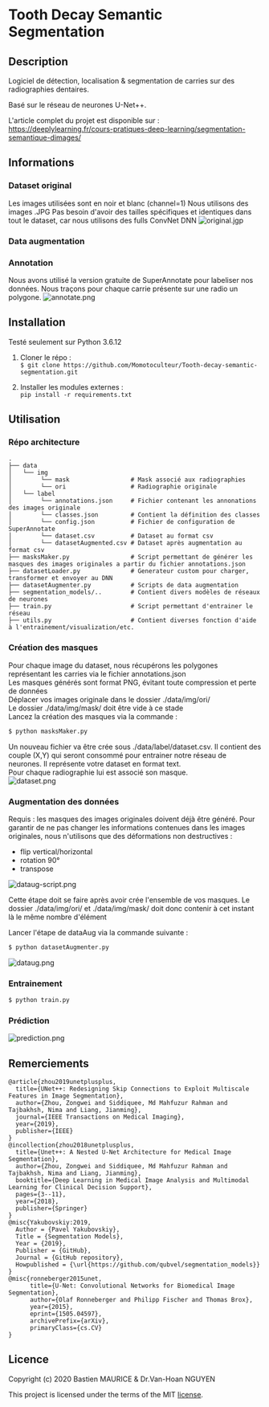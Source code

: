 # Tooth Decay Semantic Segmentation

## Description
Logiciel de détection, localisation & segmentation de carries sur des radiographies dentaires.  
  
Basé sur le réseau de neurones U-Net++.  

L'article complet du projet est disponible sur :  
https://deeplylearning.fr/cours-pratiques-deep-learning/segmentation-semantique-dimages/

## Informations

### Dataset original
Les images utilisées sont en noir et blanc (channel=1)
Nous utilisons des images .JPG
Pas besoin d'avoir des tailles spécifiques et identiques dans tout le dataset, car nous utilisons des fulls ConvNet DNN
![original.jgp](./src/img/original.JPG)

### Data augmentation

### Annotation
Nous avons utilisé la version gratuite de SuperAnnotate pour labeliser nos données.
Nous traçons pour chaque carrie présente sur une radio un polygone.
![annotate.png](./src/img/annotate.png)

## Installation
Testé seulement sur Python 3.6.12

1. Cloner le répo :  
`$ git clone https://github.com/Momotoculteur/Tooth-decay-semantic-segmentation.git`

2. Installer les modules externes :  
`pip install -r requirements.txt`
   
## Utilisation
### Répo architecture
```
.
├── data                
│   └── img
│        └── mask                 # Mask associé aux radiographies
│        └── ori                  # Radiographie originale
│   └── label           
│        └── annotations.json     # Fichier contenant les annonations des images originale
│        └── classes.json         # Contient la définition des classes
│        └── config.json          # Fichier de configuration de SuperAnnotate
│        └── dataset.csv          # Dataset au format csv
│        └── datasetAugmented.csv # Dataset après augmentation au format csv
├── masksMaker.py                 # Script permettant de générer les masques des images originales a partir du fichier annotations.json
├── datasetLoader.py              # Generateur custom pour charger, transformer et envoyer au DNN
├── datasetAugmenter.py           # Scripts de data augmentation 
├── segmentation_models/..        # Contient divers modèles de réseaux de neurones 
├── train.py                      # Script permettant d'entrainer le réseau
├── utils.py                      # Contient diverses fonction d'aide à l'entrainement/visualization/etc.
```


### Création des masques
Pour chaque image du dataset, nous récupérons les polygones représentant les carries via le fichier annotations.json  
Les masques générés sont format PNG, évitant toute compression et perte de données  
Déplacer vos images originale dans le dossier ./data/img/ori/  
Le dossier ./data/img/mask/ doit être vide à ce stade  
Lancez la création des masques via la commande :
```sh
$ python masksMaker.py
```

Un nouveau fichier va être crée sous ./data/label/dataset.csv. Il contient des couple (X,Y) qui seront consommé pour entrainer notre réseau
de neurones. Il représente votre dataset en format text.  
Pour chaque radiographie lui est associé son masque.  
![dataset.png](./src/img/dataset.PNG)

### Augmentation des données
Requis : les masques des images originales doivent déjà être généré.
Pour garantir de ne pas changer les informations contenues dans les images originales, nous n'utilisons que des déformations non
destructives :
- flip vertical/horizontal
- rotation 90°
- transpose
  
![dataug-script.png](./src/img/dataug-script.PNG)

Cette étape doit se faire après avoir crée l'ensemble de vos masques. Le dossier ./data/img/ori/ et ./data/img/mask/ doit donc contenir à cet instant là
le même nombre d'élément

Lancer l'étape de dataAug via la commande suivante :
```sh
$ python datasetAugmenter.py
```
![dataug.png](./src/img/dataug.png)

### Entrainement
```sh
$ python train.py
```

### Prédiction
![prediction.png](./src/img/prediction.png)

## Remerciements
```
@article{zhou2019unetplusplus,
  title={UNet++: Redesigning Skip Connections to Exploit Multiscale Features in Image Segmentation},
  author={Zhou, Zongwei and Siddiquee, Md Mahfuzur Rahman and Tajbakhsh, Nima and Liang, Jianming},
  journal={IEEE Transactions on Medical Imaging},
  year={2019},
  publisher={IEEE}
}
@incollection{zhou2018unetplusplus,
  title={Unet++: A Nested U-Net Architecture for Medical Image Segmentation},
  author={Zhou, Zongwei and Siddiquee, Md Mahfuzur Rahman and Tajbakhsh, Nima and Liang, Jianming},
  booktitle={Deep Learning in Medical Image Analysis and Multimodal Learning for Clinical Decision Support},
  pages={3--11},
  year={2018},
  publisher={Springer}
}
@misc{Yakubovskiy:2019,
  Author = {Pavel Yakubovskiy},
  Title = {Segmentation Models},
  Year = {2019},
  Publisher = {GitHub},
  Journal = {GitHub repository},
  Howpublished = {\url{https://github.com/qubvel/segmentation_models}}
}
@misc{ronneberger2015unet,
      title={U-Net: Convolutional Networks for Biomedical Image Segmentation}, 
      author={Olaf Ronneberger and Philipp Fischer and Thomas Brox},
      year={2015},
      eprint={1505.04597},
      archivePrefix={arXiv},
      primaryClass={cs.CV}
}
```

## Licence
Copyright (c) 2020 Bastien MAURICE & Dr.Van-Hoan NGUYEN

This project is licensed under the terms of the MIT [license](LICENSE).
